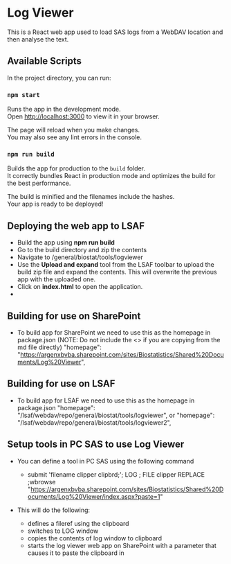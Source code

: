 # Log Viewer

This is a React web app used to load SAS logs from a WebDAV location and then analyse the text.

## Available Scripts

In the project directory, you can run:

### `npm start`

Runs the app in the development mode.\
Open [http://localhost:3000](http://localhost:3000) to view it in your browser.

The page will reload when you make changes.\
You may also see any lint errors in the console.

### `npm run build`

Builds the app for production to the `build` folder.\
It correctly bundles React in production mode and optimizes the build for the best performance.

The build is minified and the filenames include the hashes.\
Your app is ready to be deployed!

## Deploying the web app to LSAF

- Build the app using **npm run build**
- Go to the build directory and zip the contents
- Navigate to /general/biostat/tools/logviewer
- Use the **Upload and expand** tool from the LSAF toolbar to upload the build zip file and expand the contents. This will overwrite the previous app with the uploaded one.
- Click on **index.html** to open the application.
-

## Building for use on SharePoint

- To build app for SharePoint we need to use this as the homepage in package.json (NOTE: Do not include the <> if you are copying from the md file directly)
  "homepage": "<https://argenxbvba.sharepoint.com/sites/Biostatistics/Shared%20Documents/Log%20Viewer>",

## Building for use on LSAF

- To build app for LSAF we need to use this as the homepage in package.json
  "homepage": "/lsaf/webdav/repo/general/biostat/tools/logviewer",
  or
  "homepage": "/lsaf/webdav/repo/general/biostat/tools/logviewer2",

## Setup tools in PC SAS to use Log Viewer

- You can define a tool in PC SAS using the following command
  - submit 'filename clipper clipbrd;'; LOG ; FILE clipper REPLACE ;wbrowse "<https://argenxbvba.sharepoint.com/sites/Biostatistics/Shared%20Documents/Log%20Viewer/index.aspx?paste=1>"

- This will do the following:
  - defines a fileref using the clipboard
  - switches to LOG window
  - copies the contents of log window to clipboard
  - starts the log viewer web app on SharePoint with a parameter that causes it to paste the clipboard in
